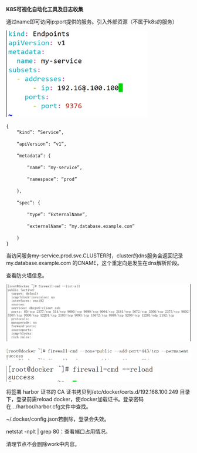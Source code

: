 **K8S可视化自动化工具及日志收集**



通过name即可访问ip:port提供的服务。引入外部资源（不属于k8s的服务）

![](endpoints.png)



    {
    	“kind”: “Service”,
    
    	“apiVersion”: “v1”,
    
    	“metadata”: {
    
        	“name”: “my-service”,
    
        	“namespace”: “prod”
    
    	},
    
    	“spec”: {
    
        	“type”: “ExternalName”,
    
        	“externalName”: “my.database.example.com”
    
    	}
    }

当访问服务my-service.prod.svc.CLUSTER时，cluster的dns服务会返回记录my.database.example.com 的CNAME，这个重定向是发生在dns解析阶段。



查看防火墙信息。

![](防火墙信息.png)



![](开启端口.png)



![](reload防火墙.png)



将签署 harbor 证书的 CA 证书拷贝到/etc/docker/certs.d/192.168.100.249 目录下，登录前需reload docker，使docker加载证书。登录密码在.../harbor/harbor.cfg文件中查找。

~/.docker/config.json若删除，登录会失效。



netstat -nplt | grep 80：查看端口占用情况。

清理节点不会删除work中内容。


